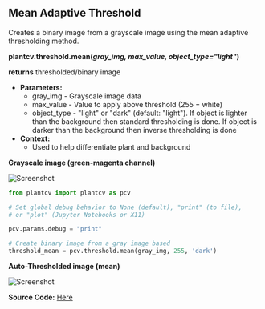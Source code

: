 ## Mean Adaptive Threshold

Creates a binary image from a grayscale image using the mean adaptive thresholding method.

**plantcv.threshold.mean(*gray_img, max_value, object_type="light"*)**

**returns** thresholded/binary image

- **Parameters:**
    - gray_img - Grayscale image data
    - max_value - Value to apply above threshold (255 = white)
    - object_type - "light" or "dark" (default: "light"). If object is lighter than the background then standard 
    thresholding is done. If object is darker than the background then inverse thresholding is done
- **Context:**
    - Used to help differentiate plant and background
    

**Grayscale image (green-magenta channel)**

![Screenshot](img/documentation_images/auto_threshold/original_image1.jpg)

```python
from plantcv import plantcv as pcv

# Set global debug behavior to None (default), "print" (to file), 
# or "plot" (Jupyter Notebooks or X11)

pcv.params.debug = "print"

# Create binary image from a gray image based 
threshold_mean = pcv.threshold.mean(gray_img, 255, 'dark')

```

**Auto-Thresholded image (mean)**

![Screenshot](img/documentation_images/auto_threshold/mean_threshold.jpg)

**Source Code:** [Here](https://github.com/danforthcenter/plantcv/blob/master/plantcv/plantcv/threshold/threshold_methods.py)
